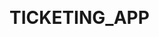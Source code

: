 &nbsp;&nbsp;&nbsp;&nbsp;&nbsp;&nbsp;&nbsp;&nbsp;&nbsp;&nbsp;&nbsp;&nbsp;&nbsp;&nbsp;&nbsp;&nbsp;&nbsp;&nbsp;<h1>TICKETING_APP</h1>
